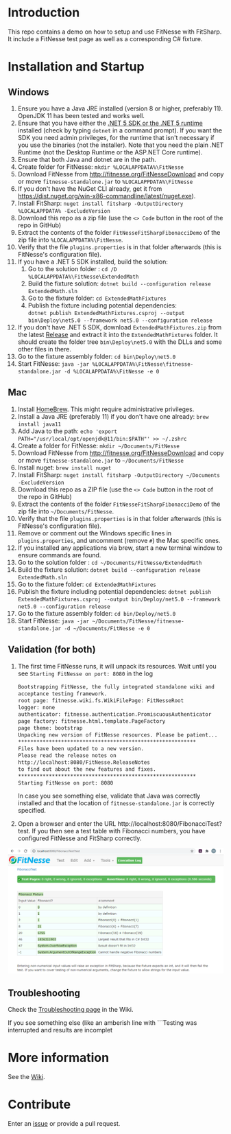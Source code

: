 # Introduction 
This repo contains a demo on how to setup and use FitNesse with FitSharp. It include a FitNesse test page as well as a corresponding C# fixture. 

# Installation and Startup

## Windows
 1. Ensure you have a Java JRE installed (version 8 or higher, preferably 11). OpenJDK 11 has been tested and works well.
 3. Ensure that you have either the [.NET 5 SDK or the .NET 5 runtime](https://dotnet.microsoft.com/download/dotnet/5.0) installed (check by typing `dotnet` in a command prompt). If you want the SDK you need admin privileges, for the runtime that isn't necessary if you use the binaries (not the installer). Note that you need the plain .NET Runtime (not the Desktop Runtime or the ASP.NET Core runtime).
 4. Ensure that both Java and dotnet are in the path.
 5. Create folder for FitNesse: `mkdir %LOCALAPPDATA%\FitNesse` 
 6. Download FitNesse from http://fitnesse.org/FitNesseDownload and copy or move `fitnesse-standalone.jar` to `%LOCALAPPDATA%\FitNesse`
 7. If you don't have the NuGet CLI already, get it from https://dist.nuget.org/win-x86-commandline/latest/nuget.exe).
 8. Install FitSharp: `nuget install fitsharp -OutputDirectory %LOCALAPPDATA% -ExcludeVersion`
 9. Download this repo as a zip file (use the `<> Code` button in the root of the repo in GitHub)
 10. Extract the contents of the folder `FitNesseFitSharpFibonacciDemo` of the zip file into `%LOCALAPPDATA%\FitNesse`. 
 11. Verify that the file `plugins.properties` is in that folder afterwards (this is FitNesse's configuration file).
 12. If you have a .NET 5 SDK installed, build the solution:
     1. Go to the solution folder : `cd /D %LOCALAPPDATA%\FitNesse\ExtendedMath`
     2. Build the fixture solution: `dotnet build --configuration release ExtendedMath.sln`
     3. Go to the fixture folder: `cd ExtendedMathFixtures`
     4. Publish the fixture including potential dependencies:<br/>`dotnet publish ExtendedMathFixtures.csproj --output bin\Deploy\net5.0 --framework net5.0 --configuration release`
 13. If you don't have .NET 5 SDK, download `ExtendedMathFixtures.zip` from the latest [Release](../../releases) and extract it into the `ExtendedMathFixtures` folder. It should create the folder tree `bin\Deploy\net5.0` with the DLLs and some other files in there.
 14. Go to the fixture assembly folder: `cd bin\Deploy\net5.0`
 15. Start FitNesse: `java -jar %LOCALAPPDATA%\FitNesse\fitnesse-standalone.jar -d %LOCALAPPDATA%\FitNesse -e 0`	

## Mac
1. Install [HomeBrew](https://brew.sh). This might require administrative privileges.
1. Install a Java JRE (preferably 11) if you don't have one already: `brew install java11`
1. Add Java to the path: `echo 'export PATH="/usr/local/opt/openjdk@11/bin:$PATH"' >> ~/.zshrc`
1. Create a folder for FitNesse: `mkdir ~/Documents/FitNesse`
1. Download FitNesse from  http://fitnesse.org/FitNesseDownload and copy or move `fitnesse-standalone.jar` to `~/Documents/FitNesse`
1. Install nuget: `brew install nuget`
1. Install FitSharp: `nuget install fitsharp -OutputDirectory ~/Documents -ExcludeVersion`
1. Download this repo as a ZIP file (use the `<> Code` button in the root of the repo in GitHub) 
1. Extract the contents of the folder `FitNesseFitSharpFibonacciDemo` of the zip file into `~/Documents/FitNesse`. 
1. Verify that the file `plugins.properties` is in that folder afterwards (this is FitNesse's configuration file).
1. Remove or comment out the Windows specific lines in `plugins.properties`, and uncomment (remove `#`) the Mac specific ones.
1. If you installed any applications via brew, start a new terminal window to ensure commands are found.
1. Go to the solution folder : `cd ~/Documents/FitNesse/ExtendedMath`
1. Build the fixture solution: `dotnet build --configuration release ExtendedMath.sln`
1. Go to the fixture folder: `cd ExtendedMathFixtures`
1. Publish the fixture including potential dependencies: `dotnet publish ExtendedMathFixtures.csproj --output bin/Deploy/net5.0 --framework net5.0 --configuration release`
1. Go to the fixture assembly folder: `cd bin/Deploy/net5.0`
1. Start FitNesse: `java -jar ~/Documents/FitNesse/fitnesse-standalone.jar -d ~/Documents/FitNesse -e 0`

## Validation (for both)
1. The first time FitNesse runs, it will unpack its resources. Wait until you see `Starting FitNesse on port: 8080` in the log
    ```
    Bootstrapping FitNesse, the fully integrated standalone wiki and acceptance testing framework.
    root page: fitnesse.wiki.fs.WikiFilePage: FitNesseRoot
    logger: none
    authenticator: fitnesse.authentication.PromiscuousAuthenticator
    page factory: fitnesse.html.template.PageFactory
    page theme: bootstrap
    Unpacking new version of FitNesse resources. Please be patient...
    **********************************************************
    Files have been updated to a new version.
    Please read the release notes on
    http://localhost:8080/FitNesse.ReleaseNotes
    to find out about the new features and fixes.
    **********************************************************
    Starting FitNesse on port: 8080
    ```

    In case you see something else, validate that Java was correctly installed and that the location of `fitnesse-standalone.jar` is correctly specified.

  1. Open a browser and enter the URL http://localhost:8080/FibonacciTest?test. If you then see a test table with Fibonacci numbers, you have configured FitNesse and FitSharp correctly.

![Fibonacci Test Results](images/FitNesseFibonacciTest.png "Running your first FitNesse test")

## Troubleshooting
Check the [Troubleshooting page](../../wiki/A-Troubleshooting) in the Wiki.

If you see something else (like an amberish line with ```Testing was interrupted and results are incomplet
# More information
See the [Wiki](../../wiki).

# Contribute
Enter an [issue](../../issues) or provide a pull request. 
